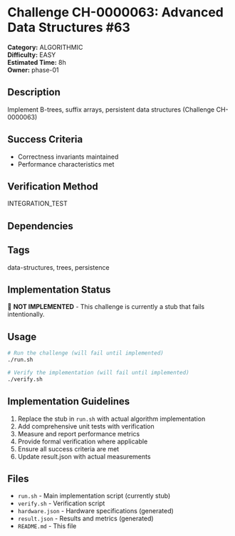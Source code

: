 # Challenge CH-0000063: Advanced Data Structures #63

**Category:** ALGORITHMIC  
**Difficulty:** EASY  
**Estimated Time:** 8h  
**Owner:** phase-01  

## Description

Implement B-trees, suffix arrays, persistent data structures (Challenge CH-0000063)

## Success Criteria

- Correctness invariants maintained
- Performance characteristics met

## Verification Method

INTEGRATION_TEST

## Dependencies



## Tags

data-structures, trees, persistence

## Implementation Status

🚧 **NOT IMPLEMENTED** - This challenge is currently a stub that fails intentionally.

## Usage

```bash
# Run the challenge (will fail until implemented)
./run.sh

# Verify the implementation (will fail until implemented) 
./verify.sh
```

## Implementation Guidelines

1. Replace the stub in `run.sh` with actual algorithm implementation
2. Add comprehensive unit tests with verification
3. Measure and report performance metrics
4. Provide formal verification where applicable
5. Ensure all success criteria are met
6. Update result.json with actual measurements

## Files

- `run.sh` - Main implementation script (currently stub)
- `verify.sh` - Verification script
- `hardware.json` - Hardware specifications (generated)
- `result.json` - Results and metrics (generated)
- `README.md` - This file
